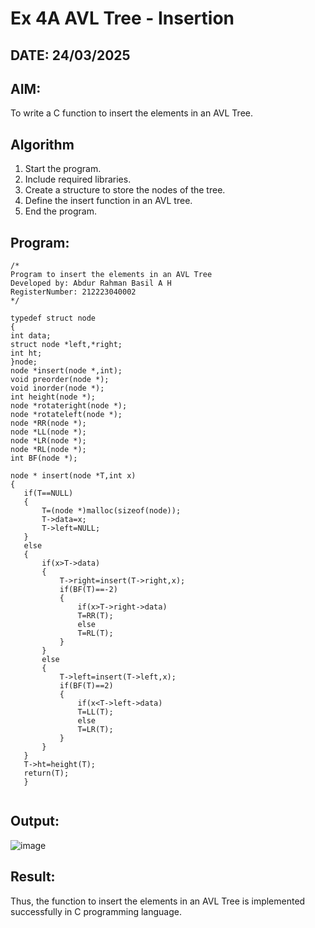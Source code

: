 # Ex 4A AVL Tree - Insertion
## DATE: 24/03/2025
## AIM:
To write a C function to insert the elements in an AVL Tree.

## Algorithm
1. Start the program.
2. Include required libraries.
3. Create a structure to store the nodes of the tree.
4. Define the insert function in an AVL tree.
5. End the program.

## Program:
```
/*
Program to insert the elements in an AVL Tree
Developed by: Abdur Rahman Basil A H
RegisterNumber: 212223040002
*/

typedef struct node
{
int data;
struct node *left,*right;
int ht;
}node;
node *insert(node *,int);
void preorder(node *);
void inorder(node *);
int height(node *);
node *rotateright(node *);
node *rotateleft(node *);
node *RR(node *);
node *LL(node *);
node *LR(node *);
node *RL(node *);
int BF(node *);

node * insert(node *T,int x)
{
   if(T==NULL)
   {
       T=(node *)malloc(sizeof(node));
       T->data=x;
       T->left=NULL;
   }
   else
   {
       if(x>T->data)
       {
           T->right=insert(T->right,x);
           if(BF(T)==-2)
           {
               if(x>T->right->data)
               T=RR(T);
               else
               T=RL(T);
           }
       }
       else
       {
           T->left=insert(T->left,x);
           if(BF(T)==2)
           {
               if(x<T->left->data)
               T=LL(T);
               else
               T=LR(T);
           }
       }
   }
   T->ht=height(T);
   return(T);
   }


```

## Output:

![image](https://github.com/user-attachments/assets/9a2b3f79-361f-4f0c-8f3d-09b14f5a0061)

## Result:
Thus, the function to insert the elements in an AVL Tree is implemented successfully in C programming language.
